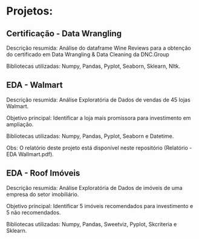 # Projetos:

## Certificação - Data Wrangling

Descrição resumida: Análise do dataframe Wine Reviews para a obtenção do certificado em Data Wrangling & Data Cleaning da DNC.Group

Bibliotecas utilizadas: Numpy, Pandas, Pyplot, Seaborn, Sklearn, Nltk.

## EDA - Walmart

Descrição resumida: Análise Exploratória de Dados de vendas de 45 lojas Walmart.

Objetivo principal: Identificar a loja mais promissora para investimento em ampliação.

Bibliotecas utilizadas: Numpy, Pandas, Pyplot, Seaborn e Datetime.

Obs: O relatório deste projeto está disponível neste repositório (Relatório - EDA Wallmart.pdf).

## EDA - Roof Imóveis

Descrição resumida: Análise Exploratória de Dados de imóveis de uma empresa do setor imobiliário.

Objetivo principal: Identificar 5 imóveis recomendados para investimento e 5 não recomendados.

Bibliotecas utilizadas: Numpy, Pandas, Sweetviz, Pyplot, Skcriteria e Sklearn.



